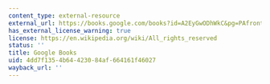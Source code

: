 ```yaml
---
content_type: external-resource
external_url: https://books.google.com/books?id=A2EyGwODhWkC&pg=PAfrontcover
has_external_license_warning: true
license: https://en.wikipedia.org/wiki/All_rights_reserved
status: ''
title: Google Books
uid: 4dd7f135-4b64-4230-84af-664161f46027
wayback_url: ''
---
```

